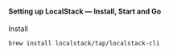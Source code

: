 #### Setting up LocalStack — Install, Start and Go

Install

```bash
brew install localstack/tap/localstack-cli
```
